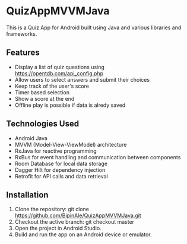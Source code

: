 # QuizAppMVVMJava

This is a Quiz App for Android built using Java and various libraries and frameworks.

## Features

- Display a list of quiz questions using https://opentdb.com/api_config.php
- Allow users to select answers and submit their choices
- Keep track of the user's score
- Timer based selection
- Show a score at the end
- Offline play is possible if data is alredy saved

## Technologies Used

- Android Java
- MVVM (Model-View-ViewModel) architecture
- RxJava for reactive programming
- RxBus for event handling and communication between components
- Room Database for local data storage
- Dagger Hilt for dependency injection
- Retrofit for API calls and data retrieval

## Installation
1. Clone the repository:
   git clone https://github.com/BipinAle/QuizAppMVVMJava.git
2. Checkout the active branch:
    git checkout master
3. Open the project in Android Studio.
4. Build and run the app on an Android device or emulator.




